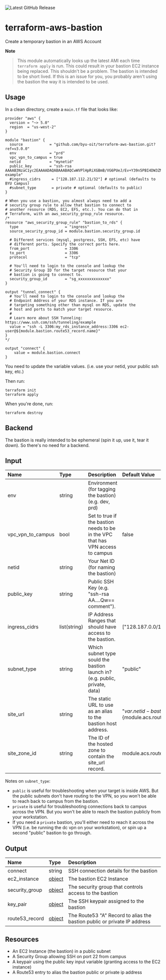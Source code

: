 ![Latest GitHub Release](https://img.shields.io/github/v/release/byu-oit/terraform-aws-bastion?sort=semver)

# terraform-aws-bastion

Create a temporary bastion in an AWS Account

**Note**

> This module automatically looks up the latest AMI each time `terraform
> apply` is run. This could result in your bastion EC2 instance being
> replaced. This shouldn't be a problem. The bastion is intended to be
> short lived. If this is an issue for you, you probably aren't using
> the bastion the way it is intended to be used.

## Usage

In a clean directory, create a `main.tf` file that looks like:

```hcl
provider "aws" {
  version = "~> 5.0"
  region  = "us-west-2"
}

module "bastion" {
  source            = "github.com/byu-oit/terraform-aws-bastion.git?ref=v3.0.0"
  env               = "prd"
  vpc_vpn_to_campus = true
  netid             = "mynetid"
  public_key        = "ssh-rsa AAAAB3NzaC1yc2EAAAADAQABAAABAQCwWVPlHpRiXGBmB/VG6PUeJ/Ev+Y39n5PBI4DW3ZMDT1g32nEUjzKtxK6KwVzYFQBhReMO2ry4uSTiNIzuOtHk/OCfcdPc8wbW3RlHBgbqs6p7DfYRJAXJCnWEjovijaVY0lyL4+7/YuprZwBaA2NfUIRN8UwVxZck3ULMnCK6BKog0UAE9NQZ9Z0vAtgLYPo9eVJEuGrxEszN29X+4Fl6u3T8x0XQ9EoMWU4YNwKfzBIof3th9Cbv4+FlEKpOFYuCc5vB2NPotalN8phEUqnvtsDkmCLAop6+MrUlnNNYIzmh2RLeqDF+M/ZnX8xb+V/mT9vARVcdcYCxKYeyXLvT example"
  #ingress_cidrs     = ["128.187.112.21/32"] # optional (defaults to BYU Campus)
  #subnet_type       = private # optional (defaults to public)
}

# When you use a bastion, you almost always need to add a
# security group rule to allow that bastion to connect to
# another resource (RDS, EC2, EFS, etc.). You can do that in
# Terraform, with an aws_security_group_rule resource.
/*
resource "aws_security_group_rule" "bastion_to_rds" {
  type                     = "ingress"
  source_security_group_id = module.bastion.security_group.id

  # Different services (mysql, postgress, SSH, EFS, etc) have
  # different ports. Specify the correct ports here.
  from_port                = 3306
  to_port                  = 3306
  protocol                 = "tcp"

  # You'll need to login to the console and lookup the
  # Security Group ID for the target resource that your
  # bastion is going to connect to.
  security_group_id        = "sg_xxxxxxxxxxxxxx"
}

output "tunnel_connect" {
  # You'll need to login to the console and lookup the
  # Endpoint Address of your RDS instance. If you are
  # targeting something other than mysql on RDS, update the
  # host and ports to match your target resource.
  #
  # Learn more about SSH Tunneling: https://www.ssh.com/ssh/tunneling/example
  value = "ssh -L 3306:my_rds_instance_address:3306 ec2-user@${module.bastion.route53_record.name}"
}
*/

output "connect" {
	value = module.bastion.connect
}
```

You need to update the variable values. (i.e. use your netid, your
public ssh key, etc.)

Then run:

```shell
terraform init
terraform apply
```

When you're done, run:

```shell
terraform destroy
```

## Backend

The bastion is really intended to be ephemeral (spin it up, use it, tear
it down). So there's no need for a backend.

## Input

| Name              | Type         | Description                                                                     | Default Value                                          |
|:------------------|:-------------|:--------------------------------------------------------------------------------|:-------------------------------------------------------|
| env               | string       | Environment (for tagging the bastion) (e.g. dev, prd)                           |                                                        |
| vpc_vpn_to_campus | bool         | Set to true if the bastion needs to be in the VPC that has VPN access to campus | false                                                  |
| netid             | string       | Your Net ID (for naming the bastion)                                            |                                                        |
| public_key        | string       | Public SSH Key (e.g. \"ssh-rsa AA....Qw== comment\").                           |                                                        |
| ingress_cidrs     | list(string) | IP Address Ranges that should have access to the bastion.                       | ["128.187.0.0/16", "10.0.0.0/8"]                       |
| subnet_type       | string       | Which subnet type sould the bastion launch in? (e.g. public, private, data)     | "public"                                               |
| site_url          | string       | The static URL to use as an alias to the bastion host address.                  | "${var.netid}-bastion.${module.acs.route53_zone.name}" |
| site_zone_id      | string       | The ID of the hosted zone to contain the site_url record.                       | module.acs.route53_zone.zone_id                        |

Notes on `subnet_type`:

* `public` is useful for troubleshooting when your target is inside AWS.
  But the public subnets don't have routing to the VPN, so you won't be
  able to reach back to campus from the bastion.
* `private` is useful for troubleshooting connections back to campus
  across the VPN. But you won't be able to reach the bastion publicly
  from your workstation.
* If you need a `private` bastion, you'll either need to reach it across
  the VPN (i.e. be running the dc vpn on your workstation), or spin up a
  second "public" bastion to go through.

## Output

| Name           | Type                                                                                                                      | Description                                                              |
|:---------------|:--------------------------------------------------------------------------------------------------------------------------|:-------------------------------------------------------------------------|
| connect        | string                                                                                                                    | SSH connection details for the bastion                                   |
| ec2_instance   | [object](https://www.terraform.io/docs/providers/aws/r/instance.html#attributes-reference)                                | The bastion EC2 Instance                                                 |
| security_group | [object](https://www.terraform.io/docs/providers/aws/r/security_group.html#attributes-reference)                          | The security group that controls access to the bastion                   |
| key_pair       | [object](https://www.terraform.io/docs/providers/aws/r/key_pair.html#attributes-reference)                                | The SSH keypair assigned to the bastion                                  |
| route53_record | [object](https://registry.terraform.io/providers/hashicorp/aws/latest/docs/resources/route53_record#attributes-reference) | The Route53 "A" Record to alias the bastion public or private IP address |

## Resources

* An EC2 Instance (the bastion) in a public subnet
* A Security Group allowing SSH on port 22 from campus
* A keypair using the public key input variable (granting access to the
  EC2 instance)
* A Route53 entry to alias the bastion public or private ip address
